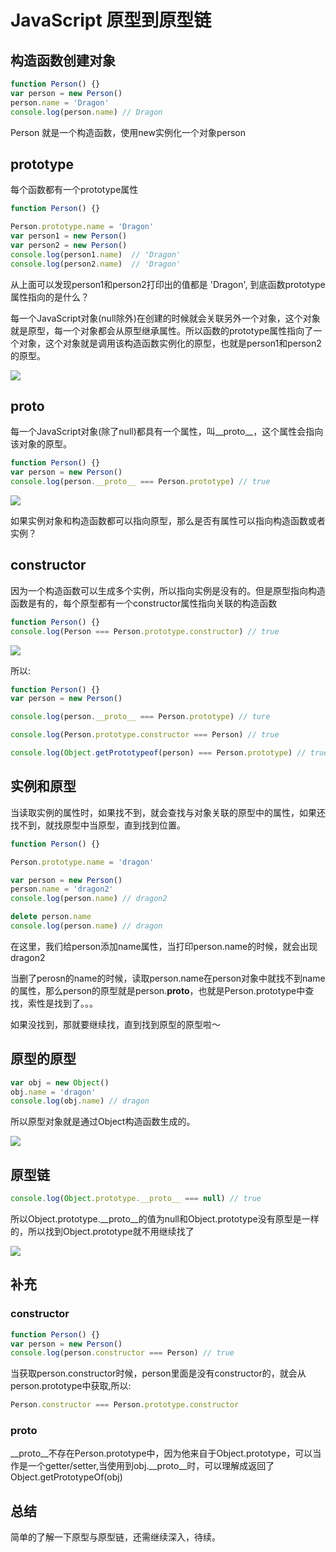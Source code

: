 # JavaScript 原型到原型链

## 构造函数创建对象

```js
function Person() {}
var person = new Person()
person.name = 'Dragon'
console.log(person.name) // Dragon
```
Person 就是一个构造函数，使用new实例化一个对象person

## prototype

每个函数都有一个prototype属性

```js
function Person() {}

Person.prototype.name = 'Dragon'
var person1 = new Person()
var person2 = new Person()
console.log(person1.name)  // 'Dragon'
console.log(person2.name)  // 'Dragon'
```

从上面可以发现person1和person2打印出的值都是 'Dragon', 到底函数prototype属性指向的是什么？  

每一个JavaScript对象(null除外)在创建的时候就会关联另外一个对象，这个对象就是原型，每一个对象都会从原型继承属性。所以函数的prototype属性指向了一个对象，这个对象就是调用该构造函数实例化的原型，也就是person1和person2的原型。  

<img src="../img/prototype1.png" />

## __proto__ 

每一个JavaScript对象(除了null)都具有一个属性，叫__proto__，这个属性会指向该对象的原型。

```js
function Person() {}
var person = new Person()
console.log(person.__proto__ === Person.prototype) // true
```


<img src="../img/prototype2.png" />

如果实例对象和构造函数都可以指向原型，那么是否有属性可以指向构造函数或者实例？

## constructor

因为一个构造函数可以生成多个实例，所以指向实例是没有的。但是原型指向构造函数是有的，每个原型都有一个constructor属性指向关联的构造函数  

```js
function Person() {}
console.log(Person === Person.prototype.constructor) // true
```

<img src="../img/prototype3.png" />

所以:  

```js
function Person() {}
var person = new Person()

console.log(person.__proto__ === Person.prototype) // ture

console.log(Person.prototype.constructor === Person) // true

console.log(Object.getPrototypeof(person) === Person.prototype) // true

```


## 实例和原型

当读取实例的属性时，如果找不到，就会查找与对象关联的原型中的属性，如果还找不到，就找原型中当原型，直到找到位置。  

```js
function Person() {}

Person.prototype.name = 'dragon'

var person = new Person()
person.name = 'dragon2'
console.log(person.name) // dragon2

delete person.name
console.log(person.name) // dragon
```

在这里，我们给person添加name属性，当打印person.name的时候，就会出现 dragon2   

当删了perosn的name的时候，读取person.name在person对象中就找不到name的属性，那么person的原型就是person.__proto__，也就是Person.prototype中查找，索性是找到了。。。  

如果没找到，那就要继续找，直到找到原型的原型啦～

## 原型的原型

```js
var obj = new Object()
obj.name = 'dragon'
console.log(obj.name) // dragon
```

所以原型对象就是通过Object构造函数生成的。

<img src="../img/prototype4.png" />

## 原型链

```js
console.log(Object.prototype.__proto__ === null) // true
```
所以Object.prototype.__proto__的值为null和Object.prototype没有原型是一样的，所以找到Object.prototype就不用继续找了

<img src="../img/prototype5.png" />


## 补充

### constructor

```js
function Person() {}
var person = new Person()
console.log(person.constructor === Person) // true
```

当获取person.constructor时候，person里面是没有constructor的，就会从person.prototype中获取,所以:

```js
Person.constructor === Person.prototype.constructor
```

### __proto__

__proto__不存在Person.prototype中，因为他来自于Object.prototype，可以当作是一个getter/setter,当使用到obj.__proto__时，可以理解成返回了Object.getPrototypeOf(obj)


## 总结
简单的了解一下原型与原型链，还需继续深入，待续。